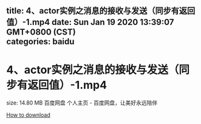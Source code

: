 
title: 4、actor实例之消息的接收与发送（同步有返回值）-1.mp4
date: Sun Jan 19 2020 13:39:07 GMT+0800 (CST)    
categories: baidu
---

# 4、actor实例之消息的接收与发送（同步有返回值）-1.mp4
size: 14.80 MB
 百度网盘 个人主页 - 百度网盘，让美好永远陪伴
 

[How to download](https://bpcam.bemobtrk.com/go/2ceec3aa-1ca2-46d6-b9ff-aaa5c184517c?jno=4754)